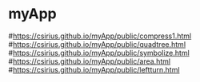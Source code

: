 # myApp
#https://csirius.github.io/myApp/public/compress1.html
#https://csirius.github.io/myApp/public/quadtree.html
#https://csirius.github.io/myApp/public/symbolize.html
#https://csirius.github.io/myApp/public/area.html
#https://csirius.github.io/myApp/public/leftturn.html